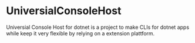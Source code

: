 # UniversialConsoleHost
Universial Console Host for dotnet is a project to make CLIs for dotnet apps while keep it very flexible by relying on a extension plattform.
